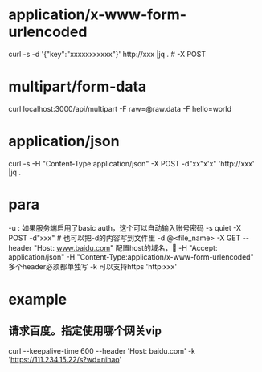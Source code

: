 # application/x-www-form-urlencoded
curl -s -d '{"key":"xxxxxxxxxxx"}' http://xxx |jq .             # -X POST 


# multipart/form-data
curl localhost:3000/api/multipart -F raw=@raw.data -F hello=world


# application/json
curl -s -H "Content-Type:application/json" -X POST -d"xx\"x'x" 'http://xxx' |jq .



# para

-u <user>:<passwd> 如果服务端启用了basic auth，这个可以自动输入账号密码
-s quiet
-X POST -d"xxx"  #  也可以把-d的内容写到文件里 -d @<file_name>
-X GET
--header "Host: www.baidu.com" 配置host的域名，🐂
-H "Accept: application/json" 
-H "Content-Type:application/x-www-form-urlencoded" 多个header必须都单独写
-k 可以支持https
'http:xxx'

# example
## 请求百度。指定使用哪个网关vip
curl --keepalive-time 600 --header 'Host: baidu.com' -k 'https://111.234.15.22/s?wd=nihao'